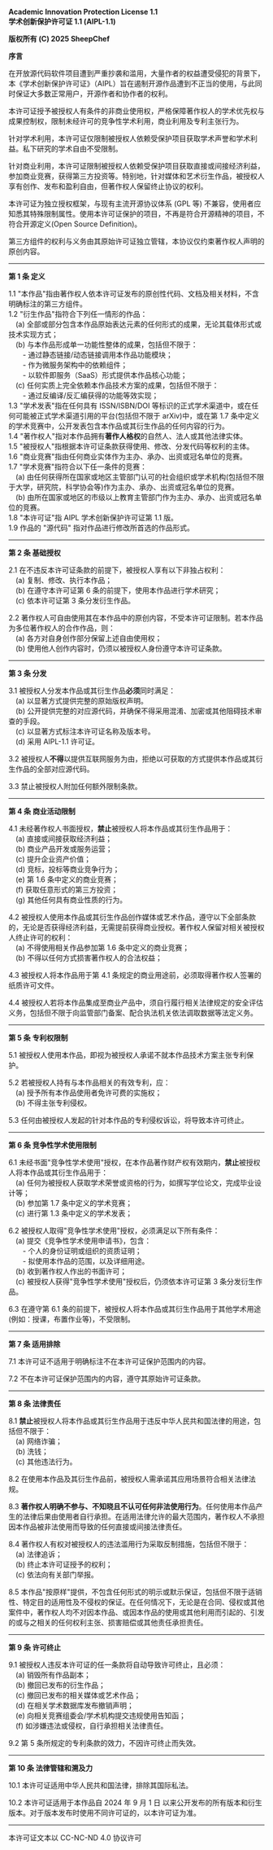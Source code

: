 **Academic Innovation Protection License 1.1**  
**学术创新保护许可证 1.1 (AIPL-1.1)**

**版权所有 (C) 2025 SheepChef**

**序言**

在开放源代码软件项目遭到严重抄袭和滥用，大量作者的权益遭受侵犯的背景下，本《学术创新保护许可证》（AIPL）旨在遏制开源作品遭到不正当的使用，与此同时保证大多数正常用户，开源作者和协作者的权利。

本许可证授予被授权人有条件的非商业使用权，严格保障著作权人的学术优先权与成果控制权，限制未经许可的竞争性学术利用，商业利用及专利主张行为。

针对学术利用，本许可证仅限制被授权人依赖受保护项目获取学术声誉和学术利益。私下研究的学术自由不受限制。

针对商业利用，本许可证限制被授权人依赖受保护项目获取直接或间接经济利益，参加商业竞赛，获得第三方投资等。特别地，针对媒体和艺术衍生作品，被授权人享有创作、发布和盈利自由，但著作权人保留终止协议的权利。

本许可证为独立授权框架，与现有主流开源协议体系 (GPL 等) 不兼容，使用者应知悉其特殊限制属性。使用本许可证保护的项目，不再是符合开源精神的项目，不符合开源定义(Open Source Definition)。

第三方组件的权利与义务由其原始许可证独立管辖，本协议仅约束著作权人声明的原创内容。

---

**第 1 条 定义**

1.1 "本作品"指由著作权人依本许可证发布的原创性代码、文档及相关材料，不含明确标注的第三方组件。  
1.2 "衍生作品"指符合下列任一情形的作品：  
 (a) 全部或部分包含本作品原始表达元素的任何形式的成果，无论其载体形式或技术实现方式；  
 (b) 与本作品形成单一功能性整体的成果，包括但不限于：  
  - 通过静态链接/动态链接调用本作品功能模块；  
  - 作为微服务架构中的依赖组件；  
  - 以软件即服务（SaaS）形式提供本作品核心功能；  
 (c) 任何实质上完全依赖本作品技术方案的成果，包括但不限于：  
  - 通过反编译/反汇编获得的功能等效实现；  
1.3 "学术发表"指在任何具有 ISSN/ISBN/DOI 等标识的正式学术渠道中，或在任何可能被正式学术渠道引用的平台(包括但不限于 arXiv)中，或在第 1.7 条中定义的学术竞赛中，公开发表包含本作品或其衍生作品的任何内容的行为。  
1.4 "著作权人"指对本作品拥有**著作人格权**的自然人、法人或其他法律实体。  
1.5 "被授权人"指根据本许可证条款获得使用、修改、分发代码等权利的主体。  
1.6 "商业竞赛"指由任何商业实体作为主办、承办、出资或冠名单位的竞赛。  
1.7 "学术竞赛"指符合以下任一条件的竞赛：  
 (a) 由任何获得所在国家或地区主管部门认可的社会组织或学术机构(包括但不限于大学，研究院，科学协会等)作为主办、承办、出资或冠名单位的竞赛。  
 (b) 由所在国家或地区的市级以上教育主管部门作为主办、承办、出资或冠名单位的竞赛。  
1.8 "本许可证"指 AIPL 学术创新保护许可证第 1.1 版。  
1.9 作品的 "源代码" 指对作品进行修改所首选的作品形式。

---

**第 2 条 基础授权**

2.1 在不违反本许可证条款的前提下，被授权人享有以下非独占权利：  
 (a) 复制、修改、执行本作品；  
 (b) 在遵守本许可证第 6 条的前提下，使用本作品进行学术研究；  
 (c) 依本许可证第 3 条分发衍生作品。

2.2 著作权人可自由使用其在本作品中的原创内容，不受本许可证限制。若本作品为多位著作权人的合作作品，则：  
 (a) 各方对自身创作部分保留上述自由使用权；  
 (b) 使用他人创作内容时，仍须以被授权人身份遵守本许可证条款。

---

**第 3 条 分发**

3.1 被授权人分发本作品或其衍生作品**必须**同时满足：  
 (a) 以显著方式提供完整的原始版权声明。  
 (b) 公开提供完整的对应源代码，并确保不得采用混淆、加密或其他阻碍技术审查的手段。  
 (c) 以显著方式标注本许可证名称及版本号。  
 (d) 采用 AIPL-1.1 许可证。

3.2 被授权人**不得**以提供互联网服务为由，拒绝以可获取的方式提供本作品或其衍生作品的全部对应源代码。

3.3 禁止被授权人附加任何额外限制条款。

---

**第 4 条 商业活动限制**

4.1 未经著作权人书面授权，**禁止**被授权人将本作品或其衍生作品用于：  
 (a) 直接或间接获取经济利益；  
 (b) 商业产品开发或服务运营；  
 (c) 提升企业资产价值；  
 (d) 竞标，投标等商业竞争行为；  
 (e) 第 1.6 条中定义的商业竞赛；  
 (f) 获取任意形式的第三方投资；  
 (g) 其他任何具有商业性质的行为。

4.2 被授权人使用本作品或其衍生作品创作媒体或艺术作品，遵守以下全部条款的，无论是否获得经济利益，无需提前获得商业授权。著作权人保留对相关被授权人终止许可的权利：  
 (a) 不得使用相关作品参加第 1.6 条中定义的商业竞赛；  
 (b) 不得以任何方式损害著作权人的合法权益；

4.3 被授权人将本作品用于第 4.1 条规定的商业用途前，必须取得著作权人签署的纸质许可文件。

4.4 被授权人若将本作品集成至商业产品中，须自行履行相关法律规定的安全评估义务，包括但不限于向监管部门备案、配合执法机关依法调取数据等法定义务。

---

**第 5 条 专利权限制**

5.1 被授权人使用本作品，即视为被授权人承诺不就本作品技术方案主张专利保护。

5.2 若被授权人持有与本作品相关的有效专利，应：  
 (a) 授予所有本作品使用者免许可费的实施权；  
 (b) 不得主张专利侵权。

5.3 任何由被授权人发起的针对本作品的专利侵权诉讼，将导致本许可终止。

---

**第 6 条 竞争性学术使用限制**

6.1 未经书面"竞争性学术使用"授权，在本作品著作财产权有效期内，**禁止**被授权人将本作品或其衍生作品用于：  
 (a) 任何为被授权人获取学术荣誉或资格的行为，如撰写学位论文，完成毕业设计等；  
 (b) 参加第 1.7 条中定义的学术竞赛；  
 (c) 进行第 1.3 条中定义的学术发表；

6.2 被授权人取得"竞争性学术使用"授权，必须满足以下所有条件：  
 (a) 提交《竞争性学术使用申请书》，包含：  
  - 个人的身份证明或组织的资质证明；  
  - 拟使用本作品的范围，以及详细用途。  
 (b) 收到著作权人作出的书面许可；  
 (c) 被授权人获得"竞争性学术使用"授权后，仍须依本许可证第 3 条分发衍生作品。

6.3 在遵守第 6.1 条的前提下，被授权人将本作品或其衍生作品用于其他学术用途 (例如：授课，布置作业等)，不受限制。

---

**第 7 条 适用排除**

7.1 本许可证不适用于明确标注不在本许可证保护范围内的内容。

7.2 不在本许可证保护范围内的内容，遵守其原始许可证条款。

---

**第 8 条 法律责任**

8.1 **禁止**被授权人将本作品或其衍生作品用于违反中华人民共和国法律的用途，包括但不限于：  
 (a) 网络诈骗；  
 (b) 洗钱；  
 (c) 其他违法行为。

8.2 在使用本作品及其衍生作品前，被授权人需承诺其应用场景符合相关法律法规。

8.3 **著作权人明确不参与、不知晓且不认可任何非法使用行为**。任何使用本作品产生的法律后果由使用者自行承担。在适用法律允许的最大范围内，著作权人不承担因本作品被非法使用而导致的任何直接或间接法律责任。

8.4 著作权人有权对被授权人的违法滥用行为采取反制措施，包括但不限于：  
 (a) 法律追诉；  
 (b) 终止本许可证授予的权利；  
 (c) 依法向有关部门举报。

8.5 本作品"按原样"提供，不包含任何形式的明示或默示保证，包括但不限于适销性、特定目的适用性及不侵权的保证。在任何情况下，无论是在合同、侵权或其他案件中，著作权人均不对因本作品、或因本作品的使用或其他利用而引起的、引发的或与之相关的任何权利主张、损害赔偿或其他责任承担责任。

---

**第 9 条 许可终止**

9.1 被授权人违反本许可证的任一条款将自动导致许可终止，且必须：  
 (a) 销毁所有作品副本；  
 (b) 撤回已发布的衍生作品；  
 (c) 撤回已发布的相关媒体或艺术作品；  
 (d) 在相关学术数据库发布撤销声明；  
 (e) 向相关竞赛组委会/学术机构提交违规使用告知函；  
 (f) 如涉嫌违法或侵权，自行承担相关法律责任。

9.2 第 5 条所规定的专利条款的效力，不因许可终止而失效。

---

**第 10 条 法律管辖和溯及力**

10.1 本许可证适用中华人民共和国法律，排除其国际私法。

10.2 本许可证适用于本作品自 2024 年 9 月 1 日 以来公开发布的所有版本和衍生版本。对于版本发布时使用不同许可证的，以本许可证为准。

---

本许可证文本以 CC-NC-ND 4.0 协议许可
